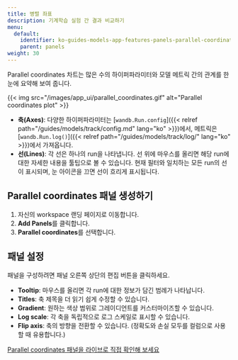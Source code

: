 ```yaml
---
title: 병렬 좌표
description: 기계학습 실험 간 결과 비교하기
menu:
  default:
    identifier: ko-guides-models-app-features-panels-parallel-coordinates
    parent: panels
weight: 30
---
```


Parallel coordinates 차트는 많은 수의 하이퍼파라미터와 모델 메트릭 간의 관계를 한눈에 요약해 보여 줍니다.

{{< img src="/images/app_ui/parallel_coordinates.gif" alt="Parallel coordinates plot" >}}

* **축(Axes)**: 다양한 하이퍼파라미터는 [`wandb.Run.config`]({{< relref path="/guides/models/track/config.md" lang="ko" >}})에서, 메트릭은 [`wandb.Run.log()`]({{< relref path="/guides/models/track/log/" lang="ko" >}})에서 가져옵니다.
* **선(Lines)**: 각 선은 하나의 run을 나타냅니다. 선 위에 마우스를 올리면 해당 run에 대한 자세한 내용을 툴팁으로 볼 수 있습니다. 현재 필터와 일치하는 모든 run의 선이 표시되며, 눈 아이콘을 끄면 선이 흐리게 표시됩니다.

## Parallel coordinates 패널 생성하기

1. 자신의 workspace 랜딩 페이지로 이동합니다.
2. **Add Panels**를 클릭합니다.
3. **Parallel coordinates**를 선택합니다.

## 패널 설정

패널을 구성하려면 패널 오른쪽 상단의 편집 버튼을 클릭하세요.

* **Tooltip**: 마우스를 올리면 각 run에 대한 정보가 담긴 범례가 나타납니다.
* **Titles**: 축 제목을 더 읽기 쉽게 수정할 수 있습니다.
* **Gradient**: 원하는 색상 범위로 그레이디언트를 커스터마이즈할 수 있습니다.
* **Log scale**: 각 축을 독립적으로 로그 스케일로 표시할 수 있습니다.
* **Flip axis**: 축의 방향을 전환할 수 있습니다. (정확도와 손실 모두를 컬럼으로 사용할 때 유용합니다.)

[Parallel coordinates 패널을 라이브로 직접 확인해 보세요](https://app.wandb.ai/example-team/sweep-demo/reports/Zoom-in-on-Parallel-Coordinates-Charts--Vmlldzo5MTQ4Nw)